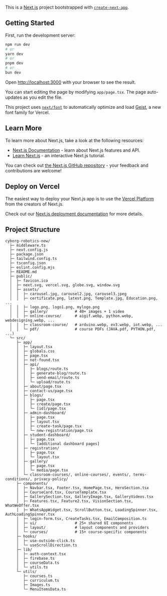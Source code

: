 This is a [Next.js](https://nextjs.org) project bootstrapped with [`create-next-app`](https://nextjs.org/docs/app/api-reference/cli/create-next-app).

## Getting Started

First, run the development server:

```bash
npm run dev
# or
yarn dev
# or
pnpm dev
# or
bun dev
```

Open [http://localhost:3000](http://localhost:3000) with your browser to see the result.

You can start editing the page by modifying `app/page.tsx`. The page auto-updates as you edit the file.

This project uses [`next/font`](https://nextjs.org/docs/app/building-your-application/optimizing/fonts) to automatically optimize and load [Geist](https://vercel.com/font), a new font family for Vercel.

## Learn More

To learn more about Next.js, take a look at the following resources:

- [Next.js Documentation](https://nextjs.org/docs) - learn about Next.js features and API.
- [Learn Next.js](https://nextjs.org/learn) - an interactive Next.js tutorial.

You can check out [the Next.js GitHub repository](https://github.com/vercel/next.js) - your feedback and contributions are welcome!

## Deploy on Vercel

The easiest way to deploy your Next.js app is to use the [Vercel Platform](https://vercel.com/new?utm_medium=default-template&filter=next.js&utm_source=create-next-app&utm_campaign=create-next-app-readme) from the creators of Next.js.

Check out our [Next.js deployment documentation](https://nextjs.org/docs/app/building-your-application/deploying) for more details.

## Project Structure

```text
cyborg-robotics-new/
  ├─ middleware.ts
  ├─ next.config.js
  ├─ package.json
  ├─ tailwind.config.ts
  ├─ tsconfig.json
  ├─ eslint.config.mjs
  ├─ README.md
  ├─ public/
  │  ├─ favicon.ico
  │  ├─ next.svg, vercel.svg, globe.svg, window.svg
  │  ├─ assets/
  │  │  ├─ carousel.jpg, carousel2.jpg, carousel3.jpeg
  │  │  ├─ certificate.png, latest.png, Template.jpg, Education.png, ...
  │  │  ├─ logo.png, logo1.png, mylogo.png
  │  │  ├─ gallery/            # 40+ images + 1 video
  │  │  ├─ online-course/      # aigif.webp, python.webp, webdesigning.webp, ...
  │  │  ├─ classroom-course/   # arduino.webp, ev3.webp, iot.webp, ...
  │  │  └─ pdf/                # course PDFs (JAVA.pdf, PYTHON.pdf, ...)
  └─ src/
     ├─ app/
     │  ├─ layout.tsx
     │  ├─ globals.css
     │  ├─ page.tsx
     │  ├─ not-found.tsx
     │  ├─ api/
     │  │  ├─ blogs/route.ts
     │  │  ├─ generate-blog/route.ts
     │  │  ├─ send-email/route.ts
     │  │  └─ upload/route.ts
     │  ├─ about/page.tsx
     │  ├─ contact-us/page.tsx
     │  ├─ blogs/
     │  │  ├─ page.tsx
     │  │  ├─ create/page.tsx
     │  │  └─ [id]/page.tsx
     │  ├─ admin-dashboard/
     │  │  ├─ page.tsx
     │  │  ├─ layout.tsx
     │  │  ├─ create-task/page.tsx
     │  │  └─ new-registration/page.tsx
     │  ├─ student-dashboard/
     │  │  ├─ page.tsx
     │  │  └─ [additional dashboard pages]
     │  ├─ registration/
     │  │  ├─ page.tsx
     │  │  └─ layout.tsx
     │  ├─ gallery/
     │  │  ├─ page.tsx
     │  │  └─ media/page.tsx
     │  └─ classroom-courses/, online-courses/, events/, terms-conditions/, privacy-policy/
     ├─ components/
     │  ├─ Navbar.tsx, Footer.tsx, HomePage.tsx, HeroSection.tsx
     │  ├─ CourseCard.tsx, CourseTemplate.tsx
     │  ├─ GallerySection.tsx, GalleryImage.tsx, GalleryVideos.tsx
     │  ├─ Features.tsx, Feature2.tsx, VisionSection.tsx, WhatWeOffer.tsx
     │  ├─ WhatsAppWidget.tsx, ScrollButton.tsx, LoadingSpinner.tsx, AuthLoadingSpinner.tsx
     │  ├─ login-form.tsx, CreateTasks.tsx, EmailComposition.ts
     │  ├─ ui/                 # 25+ shared UI components
     │  ├─ layout/             # layout components and providers
     │  └─ courses/            # 15+ course-specific components
     ├─ hooks/
     │  ├─ use-outside-click.ts
     │  └─ useScrollDirection.ts
     ├─ lib/
     │  ├─ auth-context.tsx
     │  ├─ firebase.ts
     │  ├─ courseData.ts
     │  └─ utils.ts
     └─ utils/
        ├─ courses.ts
        ├─ curriculum.ts
        ├─ Images.ts
        └─ MenuItemsData.ts
```
